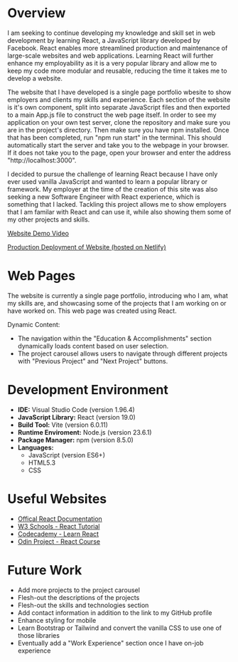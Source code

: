 # Overview

I am seeking to continue developing my knowledge and skill set in web development by learning React, a JavaScript library developed by Facebook. React enables more streamlined production and maintenance of large-scale websites and web applications. Learning React will further enhance my employability as it is a very popular library and allow me to keep my code more modular and reusable, reducing the time it takes me to develop a website. 

The website that I have developed is a single page portfolio wbesite to show employers and clients my skills and experience. Each section of the website is it's own component, split into separate JavaScript files and then exported to a main App.js file to construct the web page itself. In order to see my application on your own test server, clone the repository and make sure you are in the project's directory. Then make sure you have npm installed. Once that has been completed, run "npm run start" in the terminal. This should automatically start the server and take you to the webpage in your browser. If it does not take you to the page, open your browser and enter the address "http://localhost:3000".

I decided to pursue the challenge of learning React because I have only ever used vanilla JavaScript and wanted to learn a popular library or framework. My employer at the time of the creation of this site was also seeking a new Software Engineer with React experience, which is something that I lacked. Tackling this project allows me to show employers that I am familar with React and can use it, while also showing them some of my other projects and skills. 

[Website Demo Video](http://youtube.link.goes.here)

[Production Deployment of Website (hosted on Netlify)](https://fancy-elf-445453.netlify.app/)

# Web Pages

The website is currently a single page portfolio, introducing who I am, what my skills are, and showcasing some of the projects that I am working on or have worked on. This web page was created using React. 

Dynamic Content: 

* The navigation within the "Education & Accomplishments" section dynamically loads content based on user selection.
* The project carousel allows users to navigate through different projects with "Previous Project" and "Next Project" buttons.

# Development Environment

- **IDE:** Visual Studio Code (version 1.96.4)
- **JavaScript Library:** React (version 19.0)
- **Build Tool:** Vite (version 6.0.11)
- **Runtime Enviroment:** Node.js (version 23.6.1)
- **Package Manager:** npm (version 8.5.0)
- **Languages:** 
    * JavaScript (version ES6+)
    * HTML5.3
    * CSS


# Useful Websites

* [Offical React Documentation](https://react.dev/reference/react)
* [W3 Schools - React Tutorial](https://www.w3schools.com/react/)
* [Codecademy - Learn React](https://www.codecademy.com/learn/react-101)
* [Odin Project - React Course](https://www.theodinproject.com/paths/full-stack-javascript/courses/react)

# Future Work

* Add more projects to the project carousel 
* Flesh-out the descriptions of the projects
* Flesh-out the skills and technologies section
* Add contact information in addition to the link to my GitHub profile
* Enhance styling for mobile
* Learn Bootstrap or Tailwind and convert the vanilla CSS to use one of those libraries
* Eventually add a "Work Experience" section once I have on-job experience